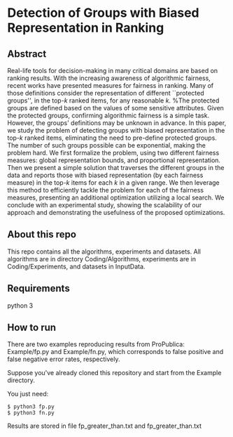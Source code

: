 # Detection of Groups with Biased Representation in Ranking

## Abstract
Real-life tools for decision-making in many critical domains are based on ranking results. With the increasing awareness of algorithmic fairness, recent works have presented measures for fairness in ranking. Many of those definitions consider the representation of different ``protected groups'', in the top-$k$ ranked items, for any reasonable $k$. %The protected groups are defined based on the values of some sensitive attributes. 
Given the protected groups, confirming algorithmic fairness is a simple task. However, the groups' definitions may be unknown in advance.
In this paper, we study the problem of detecting groups with biased representation in the top-$k$ ranked items, eliminating the need to pre-define protected groups.
The number of such groups possible can be exponential, making the problem hard. We first formalize the problem, using two different fairness measures: global representation bounds, and proportional representation. Then we present a simple solution that traverses the different groups in the data and reports those with biased representation (by each fairness measure) in the top-$k$ items for each $k$ in a given range. We then leverage this method to efficiently tackle the problem for each of the fairness measures, presenting an additional optimization utilizing a local search. We conclude with an experimental study, showing the scalability of our approach and demonstrating the usefulness of the proposed optimizations.

## About this repo
This repo contains all the algorithms, experiments and datasets.
All algorithms are in directory Coding/Algorithms, experiments are in Coding/Experiments, and datasets in InputData.



## Requirements
python 3


## How to run
There are two examples reproducing results from ProPublica: Example/fp.py and Example/fn.py, which corresponds to false positive and false negative error rates, respectively.

Suppose you've already cloned this repository and start from the Example directory.

You just need:

    $ python3 fp.py
    $ python3 fn.py
    

Results are stored in file fp_greater_than.txt and fp_greater_than.txt







